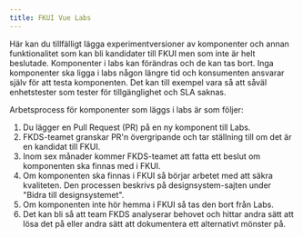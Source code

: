 ```yaml
---
title: FKUI Vue Labs
---
```


Här kan du tillfälligt lägga experimentversioner av komponenter och annan funktionalitet som kan bli kandidater till FKUI men som inte är helt beslutade.
Komponenter i labs kan förändras och de kan tas bort.
Inga komponenter ska ligga i labs någon längre tid och konsumenten ansvarar själv för att testa komponenten.
Det kan till exempel vara så att såväl enhetstester som tester för tillgänglighet och SLA saknas.

Arbetsprocess för komponenter som läggs i labs är som följer:

1. Du lägger en Pull Request (PR) på en ny komponent till Labs.
2. FKDS-teamet granskar PR'n övergripande och tar ställning till om det är en kandidat till FKUI.
3. Inom sex månader kommer FKDS-teamet att fatta ett beslut om komponenten ska finnas med i FKUI.
4. Om komponenten ska finnas i FKUI så börjar arbetet med att säkra kvaliteten.
   Den processen beskrivs på designsystem-sajten under "Bidra till designsystemet".
5. Om komponenten inte hör hemma i FKUI så tas den bort från Labs.
6. Det kan bli så att team FKDS analyserar behovet och hittar andra sätt att lösa det på eller andra sätt att dokumentera ett alternativt mönster på.

